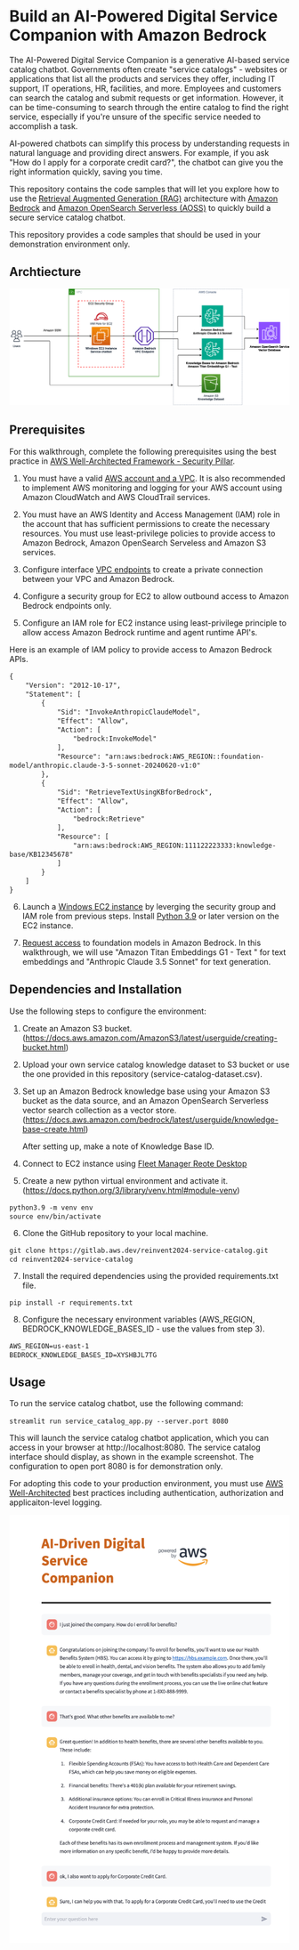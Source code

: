 # Build an AI-Powered Digital Service Companion with Amazon Bedrock


The AI-Powered Digital Service Companion is a generative AI-based service catalog chatbot. Governments often create "service catalogs" - websites or applications that list all the products and services they offer, including IT support, IT operations, HR, facilities, and more. Employees and customers can search the catalog and submit requests or get information. However, it can be time-consuming to search through the entire catalog to find the right service, especially if you're unsure of the specific service needed to accomplish a task.

AI-powered chatbots can simplify this process by understanding requests in natural language and providing direct answers. For example, if you ask "How do I apply for a corporate credit card?", the chatbot can give you the right information quickly, saving you time.

This repository contains the code samples that will let you explore how to use the [Retrieval Augmented Generation (RAG)](https://docs.aws.amazon.com/sagemaker/latest/dg/jumpstart-foundation-models-customize-rag.html) architecture with [Amazon Bedrock](https://aws.amazon.com/bedrock/) and [Amazon OpenSearch Serverless (AOSS)](https://aws.amazon.com/opensearch-service/features/serverless/) to quickly build a secure service catalog chatbot.

This repository provides a code samples that should be used in your demonstration environment only.

## Archtiecture 
![Service catalog chatbot architecture](images/service-catalog-chatbot-architecture.png)

## Prerequisites

For this walkthrough, complete the following prerequisites using the best practice in [AWS Well-Architected Framework - Security Pillar](https://docs.aws.amazon.com/wellarchitected/latest/security-pillar/welcome.html).

1. You must have a valid [AWS account and a VPC](https://docs.aws.amazon.com/vpc/latest/userguide/vpc-getting-started.html). It is also recommended to implement AWS monitoring and logging for your AWS account using Amazon CloudWatch and AWS CloudTrail services.

2. You must have an AWS Identity and Access Management (IAM) role in the account that has sufficient permissions to create the necessary resources. You must use least-privilege policies to provide access to Amazon Bedrock, Amazon OpenSearch Serveless and Amazon S3 services.

3. Configure interface [VPC endpoints](https://docs.aws.amazon.com/bedrock/latest/userguide/vpc-interface-endpoints.html) to create a private connection between your VPC and Amazon Bedrock.

4. Configure a security group for EC2 to allow outbound access to Amazon Bedrock endpoints only.

5. Configure an IAM role for EC2 instance using least-privilege principle to allow access Amazon Bedrock runtime and agent runtime API's.

Here is an example of IAM policy to provide access to Amazon Bedrock APIs.
```
{
    "Version": "2012-10-17",
    "Statement": [
        {
            "Sid": "InvokeAnthropicClaudeModel",
            "Effect": "Allow",
            "Action": [
                "bedrock:InvokeModel"
            ],
            "Resource": "arn:aws:bedrock:AWS_REGION::foundation-model/anthropic.claude-3-5-sonnet-20240620-v1:0"
        },
        {
            "Sid": "RetrieveTextUsingKBforBedrock",
            "Effect": "Allow",
            "Action": [
                "bedrock:Retrieve"
            ],
            "Resource": [
                "arn:aws:bedrock:AWS_REGION:111122223333:knowledge-base/KB12345678"
            ]
        }
    ]
}
```

6. Launch a [Windows EC2 instance](https://docs.aws.amazon.com/AWSEC2/latest/UserGuide/EC2_GetStarted.html) by leverging the security group and IAM role from previous steps. Install [Python 3.9](https://www.python.org/downloads/windows/) or later version on the EC2 instance.

7. [Request access](https://docs.aws.amazon.com/bedrock/latest/userguide/model-access-modify.html) to foundation models in Amazon Bedrock. In this walkthrough, we will use "Amazon Titan Embeddings G1 - Text " for text embeddings and "Anthropic Claude 3.5 Sonnet" for text generation.

## Dependencies and Installation

Use the following steps to configure the environment:

1. Create an Amazon S3 bucket.(https://docs.aws.amazon.com/AmazonS3/latest/userguide/creating-bucket.html)

2. Upload your own service catalog knowledge dataset to S3 bucket or use the one provided in this repository (service-catalog-dataset.csv).

3. Set up an Amazon Bedrock knowledge base using your Amazon S3 bucket as the data source, and an Amazon OpenSearch Serverless vector search collection as a vector store.(https://docs.aws.amazon.com/bedrock/latest/userguide/knowledge-base-create.html)

   After setting up, make a note of Knowledge Base ID.

4. Connect to EC2 instance using [Fleet Manager Reote Desktop](https://docs.aws.amazon.com/systems-manager/latest/userguide/fleet-manager-remote-desktop-connections.html)

5. Create a new python virtual environment and activate it.(https://docs.python.org/3/library/venv.html#module-venv)

```
python3.9 -m venv env
source env/bin/activate
```
6. Clone the GitHub repository to your local machine.

```
git clone https://gitlab.aws.dev/reinvent2024-service-catalog.git
cd reinvent2024-service-catalog
```

7. Install the required dependencies using the provided requirements.txt file.

```
pip install -r requirements.txt
```

8. Configure the necessary environment variables (AWS_REGION, BEDROCK_KNOWLEDGE_BASES_ID - use the values from step 3).

```
AWS_REGION=us-east-1
BEDROCK_KNOWLEDGE_BASES_ID=XYSHBJL7TG
```

## Usage

To run the service catalog chatbot, use the following command:

<!-- -->
`streamlit run service_catalog_app.py --server.port 8080`

This will launch the service catalog chatbot application, which you can access in your browser at http://localhost:8080. The service catalog interface should display, as shown in the example screenshot. The configuration to open port 8080 is for demonstration only. 

For adopting this code to your production environment, you must use [AWS Well-Architected](https://aws.amazon.com/architecture/well-architected/) best practices including authentication, authorization and applicaiton-level logging. 

![Service Catalog Chatbot Example Responses](images/service-catalog-chatbot-example.png)